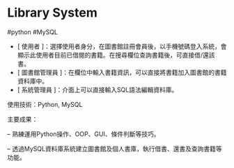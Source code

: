 # Library System

#python #MySQL

- [ 使用者 ]：選擇使用者身分，在圖書館註冊會員後，以手機號碼登入系統，會顯示此使用者目前已借閱的書籍。在搜尋欄位查詢書籍後，可直接借/還該書。
- [ 圖書館管理員 ]：在欄位中輸入書籍資訊，可以直接將書籍加入圖書館的書籍資料庫中。
- [ 系統管理員 ]：介面上可以直接輸入SQL語法編輯資料庫。

使用技術：Python, MySQL

主要成果：

– 熟練運用Python操作、OOP、GUI、條件判斷等技巧。

– 透過MySQL資料庫系統建立圖書館及個人書庫，執行借書、還書及查詢書籍等功能。

